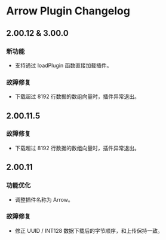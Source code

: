 # Arrow Plugin Changelog

## 2.00.12 & 3.00.0

### 新功能

- 支持通过 loadPlugin 函数直接加载插件。

### 故障修复

- 下载超过 8192 行数据的数组向量时，插件异常退出。

## 2.00.11.5

### 故障修复

- 下载超过 8192 行数据的数组向量时，插件异常退出。

## 2.00.11

### 功能优化

- 调整插件名称为 Arrow。

### 故障修复

- 修正 UUID / INT128 数据下载后的字节顺序，和上传保持一致。